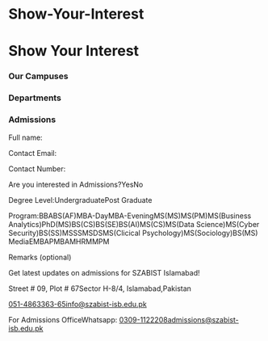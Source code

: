 # Show-Your-Interest

# Show Your Interest

### Our Campuses

### Departments

### Admissions

Full name:

Contact Email:

Contact Number:

Are you interested in Admissions?YesNo

Degree Level:UndergraduatePost Graduate

Program:BBABS(AF)MBA-DayMBA-EveningMS(MS)MS(PM)MS(Business Analytics)PhD(MS)BS(CS)BS(SE)BS(AI)MS(CS)MS(Data Science)MS(Cyber Security)BS(SS)MSSSMSDSMS(Clicical Psychology)MS(Sociology)BS(MS) MediaEMBAPMBAMHRMMPM

Remarks (optional)

Get latest updates on admissions for SZABIST Islamabad!

Street # 09, Plot # 67Sector H-8/4, Islamabad,Pakistan

051-4863363-65info@szabist-isb.edu.pk

For Admissions OfficeWhatsapp: 0309-1122208admissions@szabist-isb.edu.pk


